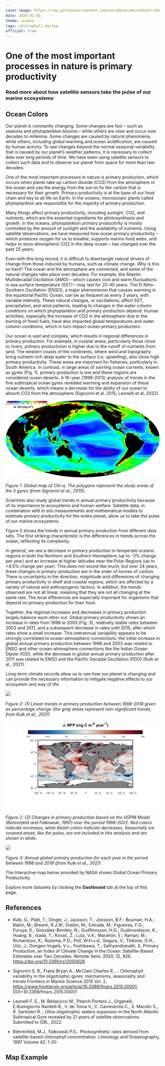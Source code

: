 ```yaml
---
cover-image: https://raw.githubusercontent.com/eurodatacube/eodash/c59adc7d580c6ced1f85a44c5bdd18bf94b3c9ee/app/public/data/story-images/4-ocean-carbon.jpg
date: 2025-01-01
theme: oceans
tags: chlorophyll,marine
official: true
---
```


#  One of the most important processes in nature is primary productivity<!--{ as="img" mode="hero" src="https://raw.githubusercontent.com/eurodatacube/eodash/c59adc7d580c6ced1f85a44c5bdd18bf94b3c9ee/app/public/data/story-images/4-ocean-carbon.jpg" }-->
### Read more about how satellite sensors take the pulse of our marine ecosystems <!--{ style="font-size:1.5rem;opacity:0.7;margin-top:1rem;" }-->

## Ocean Colors

Our planet is constantly changing. Some changes are fast – such as seasons and phytoplankton blooms – while others are slow and occur over decades to millennia. Some changes are caused by natural phenomena, while others, including global warming and ocean acidification, are caused by human activity. To see changes beyond the normal seasonal variability that is caused by our planet’s weather patterns, it is necessary to collect data over long periods of time. We have been using satellite sensors to collect such data and to observe our planet from space for more than two decades.

One of the most important processes in nature is primary production, which occurs when plants take up carbon dioxide (CO2) from the atmosphere or the ocean and use the energy from the sun to fix the carbon that is necessary for their growth. Primary productivity is at the base of our food chain and key to all life on Earth. In the oceans, microscopic plants called phytoplankton are responsible for the majority of primary production.

Many things affect primary productivity, including sunlight, CO2, and nutrients, which are the essential ingredients for photosynthesis and growth. In the oceans, phytoplankton primary productivity is mostly controlled by the amount of sunlight and the availability of nutrients. Using satellite observations, we have measured how ocean primary productivity – which produces oxygen for us to breathe, supports marine food webs, and helps to store atmospheric CO2 in the deep ocean – has changed over the past 25 years.

Even with this long record, it is difficult to disentangle natural drivers of change from those induced by humans, such as climate change. Why is this so hard? The ocean and the atmosphere are connected, and some of the natural changes take place over decades. For example, the Atlantic Multidecadal Oscillation (AMO) – which causes cool and warm fluctuations in sea surface temperature (SST) – may last for 20-40 years. The El Niño-Southern Oscillation (ENSO), a major phenomenon that causes warming in the equatorial Pacific Ocean, can be as frequent as every 3 years, with variable intensity. These natural changes, or oscillations, affect SST, precipitation, and wind patterns, leading to changes in the water column conditions on which phytoplankton and primary production depend. Human activities, especially the increase of CO2 in the atmosphere due to the burning of fossil fuels, have also impacted global temperatures and water column conditions, which in turn impact ocean primary production.

Our ocean is vast and complex, which results in regional differences in primary production. For example, in coastal areas, particularly those close to rivers, primary productivion is higher due to the runoff of nutrients from land. The western coasts of the continents, where wind and topography bring nutrient-rich deep water to the surface (i.e. upwelling), also show high primary productivity. These areas are important for fisheries, particularly in South America. In contrast, in large areas of swirling ocean currents, known as gyres (Fig. 1), primary production is low and these regions are considered ocean deserts. A 16-year (1998-2013) analysis of trends in the five subtropical ocean gyres revealed warming and expansion of these ocean deserts, which means a decrease for the ability of our ocean to absorb CO2 from the atmosphere (Signorini et al. 2015, Leonelli et al, 2022).

![](https://raw.githubusercontent.com/eurodatacube/eodash/c59adc7d580c6ced1f85a44c5bdd18bf94b3c9ee/app/public/data/story-images/Global%20map%20of%20Chl-a.png)

*Figure 1. Global map of Chl-a; The polygons represent the study areas of the 5 gyres (from Signorini et al., 2015).*

Scientists also study global trends in annual primary productivity because of its importance to ecosystems and human welfare. Satellite data, in combination with in situ measurements and mathematical models to estimate primary productivity for the entire planet, allow us to take the pulse of our marine ecosystems.

Figure 2 shows the trends in annual primary production from different data sets. The first striking characteristic is the differences in trends across the ocean, reflecting its complexity.

In general, we see a decrease in primary production in temperate oceanic regions in both the Northern and Southern Hemisphere (up to -3% change per year) and an increase at higher latitudes near the Polar Regions (up to +4.5% change per year). This does not sound like much, but over 24 years, these changes in primary production are in the order of tonnes of carbon. There is uncertainty in the direction, magnitude and differences of changing primary productivity in shelf and coastal regions, which are affected by a variety of natural and anthropogenic factors. In addition, the trends observed are not all linear, meaning that they are not all changing at the same rate. The local differences are especially important for organisms that depend on primary production for their food.

Together, the regional increases and decreases in primary production largely balance each other out. Global primary productivity shows an increase in rates from 1998 to 2003 (Fig. 3), relatively stable rates between 2003 and 2011, and a subsequent decrease in rates until 2015, after which rates show a small increase. This interannual variability appears to be strongly correlated to ocean-atmospheric connections: the initial increase in global annual primary production between 1998 and 2003 was related to ENSO and other ocean-atmosphere connections like the Indian Ocean Dipole (IOD), while the decrease in global annual primary production after 2011 was related to ENSO and the Pacific Decadal Oscillation (PDO) (Kulk et al., 2021).

Long-term climate records allow us to see how our planet is changing and can provide the necessary information to mitigate negative effects to our ecosystem and way of life.

![](https://raw.githubusercontent.com/eurodatacube/eodash/c59adc7d580c6ced1f85a44c5bdd18bf94b3c9ee/app/public/data/story-images/1-EO-Dashboard_Water_Story_Images.png)

*Figure 2: (1) Linear trends in primary production between 1998-2018 given as percentage change (the gray areas represent non-significant trends; from Kulk et al., 2021)*

![](https://raw.githubusercontent.com/eurodatacube/eodash/c59adc7d580c6ced1f85a44c5bdd18bf94b3c9ee/app/public/data/story-images/Delta%20NPP.png)

*Figure 2: (2) Changes in primary production based on the VGPM Model (Behrenfeld and Falkowski, 1997) over the period 1998-2022. Red colors indicate increases, while bluish colors indicate decreases. Seasonally ice covered areas, like the poles, are not included in this analysis and are shown in white.*

![](https://raw.githubusercontent.com/eurodatacube/eodash/c59adc7d580c6ced1f85a44c5bdd18bf94b3c9ee/app/public/data/story-images/1-EO-Dashboard_Water_Story_Images_2.png)

*Figure 3: Annual global primary production for each year in the period between 1998 and 2018 (from Kulk et al., 2021)*

The Interactive map below provided by NASA shows Global Ocean Primary Productivity.
 
Explore more datasets by clicking the **Dashboard** tab at the top of this page.

## References

- Kulk, G.; Platt, T.; Dingle, J.; Jackson, T.; Jönsson, B.F.; Bouman, H.A.; Babin, M.; Brewin, R.J.W.; Doblin, M.; Estrada, M.; Figueiras, F.G.; Furuya, K.; González-Benítez, N.; Gudfinnsson, H.G.; Gudmundsson, K.; Huang, B.; Isada, T.; Kovač, Ž.; Lutz, V.A.; Marañón, E.; Raman, M.; Richardson, K.; Rozema, P.D.; Poll, W.H.v.d.; Segura, V.; Tilstone, G.H.; Uitz, J.; Dongen-Vogels, V.v.; Yoshikawa, T.; Sathyendranath, S. Primary Production, an Index of Climate Change in the Ocean: Satellite-Based Estimates over Two Decades. Remote Sens. 2020, 12, 826. https://doi.org/10.3390/rs12050826

- Signorini S. R., Franz Bryan A., McClain Charles R., .: Chlorophyll variability in the oligotrophic gyres: mechanisms, seasonality and trends.Frontiers in Marine Science 2015 Vol. 2, https://www.frontiersin.org/article/10.3389/fmars.2015.00001, DOI=10.3389/fmars.2015.00001

- Leonelli F. E., M. Bellacicco M., Pitarch Portero J., Organelli, E.Buongiorno Nardelli B., V. de Toma V., C. Cammarota C., S. Marullo S., R. Santoleri R. , Ultra-oligotrophic waters expansion in the North Atlantic Subtropical Gyre revealed by 21 years of satellite observations. Submitted to GRL, 2022.

- Behrenfeld, M.J., Falkowski P.G.. Photosynthetic rates derived from satellite-based chlorophyll concentration. Limnology and Oceanography, 1997 Volume 42: 1-20

## Map Example <!--{as="eox-map" style="width: 100%; height: 500px;" layers='[{"type":"Tile","properties":{"id":"Overlay labels"},"source":{"type":"XYZ","urls":["//s2maps-tiles.eu/wmts/1.0.0/overlay_base_bright_3857/default/g/{z}/{y}/{x}.jpg"]}},{"type":"Tile","properties":{"id":"net_primary_production-2020-12-01T00:00:00Z"},"source":{"type":"XYZ","urls":["https://openveda.cloud/api/raster/cog/tiles/WebMercatorQuad/{z}/{x}/{y}?resampling_method=nearest&bidx=1&colormap_name=jet&rescale=0.0,1500.0&url=s3://veda-data-store/MO_NPP_npp_vgpm/A_202012.L3m_MO_NPP_npp_vgpm_4km.tif"]}},{"type":"Tile","properties":{"id":"Terrain light"},"source":{"type":"XYZ","urls":["//s2maps-tiles.eu/wmts/1.0.0/terrain-light_3857/default/g/{z}/{y}/{x}.jpg"]}}]' zoom="2.562242424221073" center=[0,-9.48025338669575] }-->

